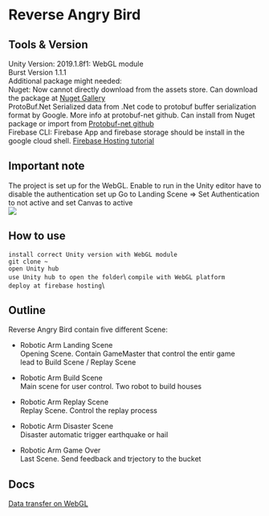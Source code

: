 # Reverse Angry Bird

## Tools & Version
Unity Version: 2019.1.8f1: WebGL module \
Burst Version 1.1.1 \
Additional package might needed: \
Nuget: Now cannot directly download from the assets store. Can download the package at [Nuget Gallery](https://www.nuget.org/packages/Unity/)\
ProtoBuf.Net Serialized data from .Net code to protobuf buffer serialization format by Google. More info at protobuf-net github. Can install from Nuget package or import from [Protobuf-net github](https://github.com/protobuf-net/protobuf-net) \
Firebase CLI: Firebase App and firebase storage should be install in the google cloud shell. [Firebase Hosting tutorial](https://firebase.google.com/docs/hosting/?gclid=Cj0KCQjwivbsBRDsARIsADyISJ_ZQI5y0gWzIHM76_x8tL4W4Q1FrZMr2HjFOXkfifxjHSwitOKde3waAvnKEALw_wcB)

## Important note
The project is set up for the WebGL. Enable to run in the Unity editor have to disable the authentication set up
Go to Landing Scene => Set Authentication to not active and set Canvas to active \
![](https://imgur.com/QmCxUKj.png)

## How to use
```install correct Unity version with WebGL module``` \
```git clone ~ ``` \
```open Unity hub ```\
```use Unity hub to open the folder```\ 
```compile with WebGL platform```\
```deploy at firebase hosting```\

## Outline
Reverse Angry Bird contain five different Scene:

- Robotic Arm Landing Scene \
Opening Scene. Contain GameMaster that control the entir game \
lead to Build Scene / Replay Scene 

- Robotic Arm Build Scene \
Main scene for user control. Two robot to build houses 

- Robotic Arm Replay Scene \
Replay Scene. Control the replay process 

- Robotic Arm Disaster Scene \
Disaster automatic trigger earthquake or hail 

- Robotic Arm Game Over \
Last Scene. Send feedback and trjectory to the bucket 

## Docs
[Data transfer on WebGL](https://github.com/JCTGY/rabshare/blob/master/Data%20Transfer%20WebGL%20to%20Google%20Cloud.pdf)
